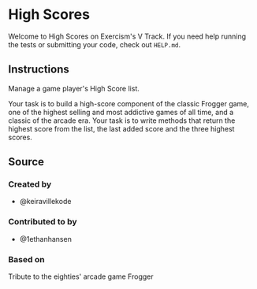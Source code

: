 # High Scores

Welcome to High Scores on Exercism's V Track.
If you need help running the tests or submitting your code, check out `HELP.md`.

## Instructions

Manage a game player's High Score list.

Your task is to build a high-score component of the classic Frogger game, one of the highest selling and most addictive games of all time, and a classic of the arcade era.
Your task is to write methods that return the highest score from the list, the last added score and the three highest scores.

## Source

### Created by

- @keiravillekode

### Contributed to by

- @1ethanhansen

### Based on

Tribute to the eighties' arcade game Frogger
